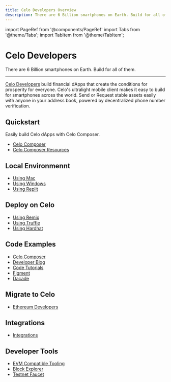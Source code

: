 ```yaml
---
title: Celo Developers Overview
description: There are 6 Billion smartphones on Earth. Build for all of them.
---
```


import PageRef from '@components/PageRef'
import Tabs from '@theme/Tabs';
import TabItem from '@theme/TabItem';

# Celo Developers

There are 6 Billion smartphones on Earth. Build for all of them.

---

[Celo Developers](https://celo.org/developers) build financial dApps that create the conditions for prosperity for everyone. Celo's ultralight mobile client makes it easy to build for smartphones across the world. Send or Request stable assets easily with anyone in your address book, powered by decentralized phone number verification.

## Quickstart

Easily build Celo dApps with Celo Composer.

- [Celo Composer](https://github.com/celo-org/celo-composer)
- [Celo Composer Resources](/blog/tags/composer)

## Local Environmennt

- [Using Mac](/developer/setup/mac)
- [Using Windows](/developer/setup/windows)
- [Using Replit](/developer/setup/replit)

## Deploy on Celo

- [Using Remix](/developer/deploy/remix)
- [Using Truffle](/developer/deploy/truffle)
- [Using Hardhat](/developer/deploy/hardhat)

## Code Examples

- [Celo Composer](https://github.com/celo-org/celo-composer#celo-composer)
- [Developer Blog](https://medium.com/celodevelopers)
- [Code Tutorials](blog)
- [Figment](https://learn.figment.io/protocols/celo)
- [Dacade](https://dacade.org/communities/celo)

## Migrate to Celo

- [Ethereum Developers](/developer/migrate/from-ethereum)

## Integrations

- [Integrations](/integration/index)

## Developer Tools

- [EVM Compatible Tooling](/developer/evm-tools)
- [Block Explorer](https://explorer.celo.org/)
- [Testnet Faucet](https://celo.org/developers/faucet)
